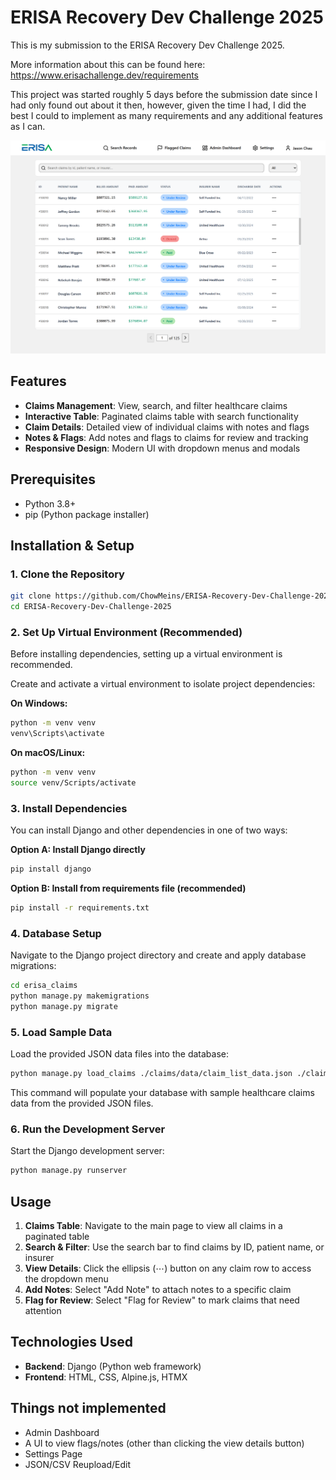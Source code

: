 # ERISA Recovery Dev Challenge 2025

This is my submission to the ERISA Recovery Dev Challenge 2025.

More information about this can be found here: https://www.erisachallenge.dev/requirements

This project was started roughly 5 days before the submission date since I had only found out about it then, however,
given the time I had, I did the best I could to implement as many requirements and any additional features as I can.

<img src='https://github.com/ChowMeins/ERISA-Recovery-Dev-Challenge-2025/blob/main/InsuranceClaim.png' alt='Insurance Claim Demo' />

## Features

- **Claims Management**: View, search, and filter healthcare claims
- **Interactive Table**: Paginated claims table with search functionality
- **Claim Details**: Detailed view of individual claims with notes and flags
- **Notes & Flags**: Add notes and flags to claims for review and tracking
- **Responsive Design**: Modern UI with dropdown menus and modals

## Prerequisites

- Python 3.8+ 
- pip (Python package installer)

## Installation & Setup

### 1. Clone the Repository
```bash
git clone https://github.com/ChowMeins/ERISA-Recovery-Dev-Challenge-2025.git
cd ERISA-Recovery-Dev-Challenge-2025
```

### 2. Set Up Virtual Environment (Recommended)

Before installing dependencies, setting up a virtual environment is recommended.

Create and activate a virtual environment to isolate project dependencies:

**On Windows:**
```bash
python -m venv venv
venv\Scripts\activate
```

**On macOS/Linux:**
```bash
python -m venv venv
source venv/Scripts/activate
```

### 3. Install Dependencies

You can install Django and other dependencies in one of two ways:

**Option A: Install Django directly**
```bash
pip install django
```

**Option B: Install from requirements file (recommended)**
```bash
pip install -r requirements.txt
```

### 4. Database Setup

Navigate to the Django project directory and create and apply database migrations:
```bash
cd erisa_claims
python manage.py makemigrations
python manage.py migrate
```

### 5. Load Sample Data

Load the provided JSON data files into the database:
```bash
python manage.py load_claims ./claims/data/claim_list_data.json ./claims/data/claim_detail_data.json
```

This command will populate your database with sample healthcare claims data from the provided JSON files.

### 6. Run the Development Server

Start the Django development server:
```bash
python manage.py runserver
```

## Usage

1. **Claims Table**: Navigate to the main page to view all claims in a paginated table
2. **Search & Filter**: Use the search bar to find claims by ID, patient name, or insurer
3. **View Details**: Click the ellipsis (⋯) button on any claim row to access the dropdown menu
4. **Add Notes**: Select "Add Note" to attach notes to a specific claim
5. **Flag for Review**: Select "Flag for Review" to mark claims that need attention

## Technologies Used

- **Backend**: Django (Python web framework)
- **Frontend**: HTML, CSS, Alpine.js, HTMX


## Things not implemented
- Admin Dashboard
- A UI to view flags/notes (other than clicking the view details button)
- Settings Page
- JSON/CSV Reupload/Edit
